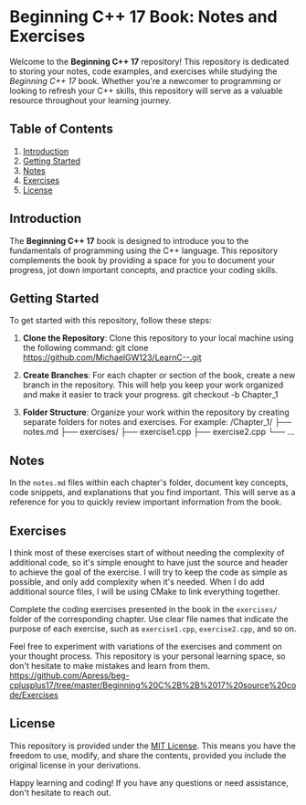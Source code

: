 # Beginning C++ 17 Book: Notes and Exercises

Welcome to the **Beginning C++ 17** repository! This repository is dedicated to storing your notes, code examples, and exercises while studying the _Beginning C++ 17_ book. Whether you're a newcomer to programming or looking to refresh your C++ skills, this repository will serve as a valuable resource throughout your learning journey.

## Table of Contents

1. [Introduction](#introduction)
2. [Getting Started](#getting-started)
3. [Notes](#notes)
4. [Exercises](#exercises)
5. [License](#license)

## Introduction

The **Beginning C++ 17** book is designed to introduce you to the fundamentals of programming using the C++ language. This repository complements the book by providing a space for you to document your progress, jot down important concepts, and practice your coding skills.

## Getting Started

To get started with this repository, follow these steps:

1. **Clone the Repository**: Clone this repository to your local machine using the following command:
   git clone https://github.com/MichaelGW123/LearnC--.git

2. **Create Branches**: For each chapter or section of the book, create a new branch in the repository. This will help you keep your work organized and make it easier to track your progress.
   git checkout -b Chapter_1

3. **Folder Structure**: Organize your work within the repository by creating separate folders for notes and exercises. For example:
   /Chapter_1/
   ├── notes.md
   ├── exercises/
   ├── exercise1.cpp
   ├── exercise2.cpp
   └── ...

## Notes

In the `notes.md` files within each chapter's folder, document key concepts, code snippets, and explanations that you find important. This will serve as a reference for you to quickly review important information from the book.

## Exercises

I think most of these exercises start of without needing the complexity of additional code, so it's simple enought to have just the source and header to achieve the goal of the exercise. I will try to keep the code as simple as possible, and only add complexity when it's needed. When I do add additional source files, I will be using CMake to link everything together.

Complete the coding exercises presented in the book in the `exercises/` folder of the corresponding chapter. Use clear file names that indicate the purpose of each exercise, such as `exercise1.cpp`, `exercise2.cpp`, and so on.

Feel free to experiment with variations of the exercises and comment on your thought process. This repository is your personal learning space, so don't hesitate to make mistakes and learn from them.
https://github.com/Apress/beg-cplusplus17/tree/master/Beginning%20C%2B%2B%2017%20source%20code/Exercises

## License

This repository is provided under the [MIT License](LICENSE). This means you have the freedom to use, modify, and share the contents, provided you include the original license in your derivations.

Happy learning and coding! If you have any questions or need assistance, don't hesitate to reach out.
